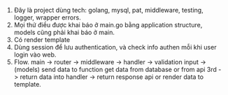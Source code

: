 1. Đây là project dùng tech: golang, mysql, pat, middleware, testing, logger, wrapper errors.
2. Mọi thứ điều được khai báo ở main.go bằng application structure, models cũng phải khai báo ở main.
3. Có render template
4. Dùng session để lưu authentication, và check info authen mỗi khi user login vào web.
5. Flow. main -> router -> middleware -> handler -> validation input ->(models) send data to function get data from database or from api 3rd -> return data into handler -> return response api or render data to template.
